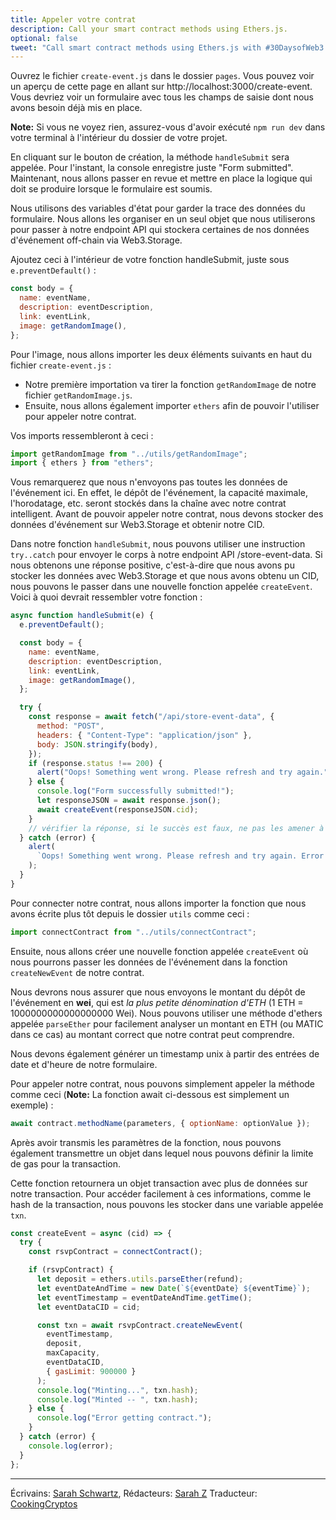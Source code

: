 ```yaml
---
title: Appeler votre contrat
description: Call your smart contract methods using Ethers.js.
optional: false
tweet: "Call smart contract methods using Ethers.js with #30DaysofWeb3 @womenbuildweb3 💥"
---
```


Ouvrez le fichier `create-event.js` dans le dossier `pages`. Vous pouvez voir un aperçu de cette page en allant sur http://localhost:3000/create-event. Vous devriez voir un formulaire avec tous les champs de saisie dont nous avons besoin déjà mis en place.

**Note:** Si vous ne voyez rien, assurez-vous d'avoir exécuté `npm run dev` dans votre terminal à l'intérieur du dossier de votre projet.

En cliquant sur le bouton de création, la méthode `handleSubmit` sera appelée. Pour l'instant, la console enregistre juste "Form submitted". Maintenant, nous allons passer en revue et mettre en place la logique qui doit se produire lorsque le formulaire est soumis.

Nous utilisons des variables d'état pour garder la trace des données du formulaire. Nous allons les organiser en un seul objet que nous utiliserons pour passer à notre endpoint API qui stockera certaines de nos données d'événement off-chain via Web3.Storage.

Ajoutez ceci à l'intérieur de votre fonction handleSubmit, juste sous `e.preventDefault()` :

```javascript
const body = {
  name: eventName,
  description: eventDescription,
  link: eventLink,
  image: getRandomImage(),
};
```

Pour l'image, nous allons importer les deux éléments suivants en haut du fichier `create-event.js` :

- Notre première importation va tirer la fonction `getRandomImage` de notre fichier `getRandomImage.js`.
- Ensuite, nous allons également importer `ethers` afin de pouvoir l'utiliser pour appeler notre contrat.

Vos imports ressembleront à ceci :

```javascript
import getRandomImage from "../utils/getRandomImage";
import { ethers } from "ethers";
```

Vous remarquerez que nous n'envoyons pas toutes les données de l'événement ici. En effet, le dépôt de l'événement, la capacité maximale, l'horodatage, etc. seront stockés dans la chaîne avec notre contrat intelligent. Avant de pouvoir appeler notre contrat, nous devons stocker des données d'événement sur Web3.Storage et obtenir notre CID.

Dans notre fonction `handleSubmit`, nous pouvons utiliser une instruction `try..catch` pour envoyer le corps à notre endpoint API /store-event-data. Si nous obtenons une réponse positive, c'est-à-dire que nous avons pu stocker les données avec Web3.Storage et que nous avons obtenu un CID, nous pouvons le passer dans une nouvelle fonction appelée `createEvent`. Voici à quoi devrait ressembler votre fonction :

```javascript
async function handleSubmit(e) {
  e.preventDefault();

  const body = {
    name: eventName,
    description: eventDescription,
    link: eventLink,
    image: getRandomImage(),
  };

  try {
    const response = await fetch("/api/store-event-data", {
      method: "POST",
      headers: { "Content-Type": "application/json" },
      body: JSON.stringify(body),
    });
    if (response.status !== 200) {
      alert("Oops! Something went wrong. Please refresh and try again.");
    } else {
      console.log("Form successfully submitted!");
      let responseJSON = await response.json();
      await createEvent(responseJSON.cid);
    }
    // vérifier la réponse, si le succès est faux, ne pas les amener à la page de succès
  } catch (error) {
    alert(
      `Oops! Something went wrong. Please refresh and try again. Error ${error}`
    );
  }
}
```

Pour connecter notre contrat, nous allons importer la fonction que nous avons écrite plus tôt depuis le dossier `utils` comme ceci :

```javascript
import connectContract from "../utils/connectContract";
```

Ensuite, nous allons créer une nouvelle fonction appelée `createEvent` où nous pourrons passer les données de l'événement dans la fonction `createNewEvent` de notre contrat.

Nous devrons nous assurer que nous envoyons le montant du dépôt de l'événement en **wei**, qui est _la plus petite dénomination d'ETH_ (1 ETH = 1000000000000000000 Wei). Nous pouvons utiliser une méthode d'ethers appelée `parseEther` pour facilement analyser un montant en ETH (ou MATIC dans ce cas) au montant correct que notre contrat peut comprendre.

Nous devons également générer un timestamp unix à partir des entrées de date et d'heure de notre formulaire.

Pour appeler notre contrat, nous pouvons simplement appeler la méthode comme ceci (**Note:** La fonction await ci-dessous est simplement un exemple) :

```javascript
await contract.methodName(parameters, { optionName: optionValue });
```

Après avoir transmis les paramètres de la fonction, nous pouvons également transmettre un objet dans lequel nous pouvons définir la limite de gas pour la transaction.

Cette fonction retournera un objet transaction avec plus de données sur notre transaction. Pour accéder facilement à ces informations, comme le hash de la transaction, nous pouvons les stocker dans une variable appelée `txn`.

```javascript
const createEvent = async (cid) => {
  try {
    const rsvpContract = connectContract();

    if (rsvpContract) {
      let deposit = ethers.utils.parseEther(refund);
      let eventDateAndTime = new Date(`${eventDate} ${eventTime}`);
      let eventTimestamp = eventDateAndTime.getTime();
      let eventDataCID = cid;

      const txn = await rsvpContract.createNewEvent(
        eventTimestamp,
        deposit,
        maxCapacity,
        eventDataCID,
        { gasLimit: 900000 }
      );
      console.log("Minting...", txn.hash);
      console.log("Minted -- ", txn.hash);
    } else {
      console.log("Error getting contract.");
    }
  } catch (error) {
    console.log(error);
  }
};
```

---

Écrivains: [Sarah Schwartz](https://twitter.com/schwartzswartz),
Rédacteurs: [Sarah Z](https://twitter.com/haegeez)
Traducteur: [CookingCryptos](https://twitter.com/CookingCryptos)
